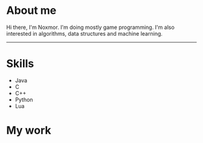 # About me
Hi there, I'm Noxmor. I'm doing mostly game programming. I'm also interested in algorithms, data structures and machine learning.

***

# Skills
* Java
* C
* C++
* Python
* Lua

# My work

